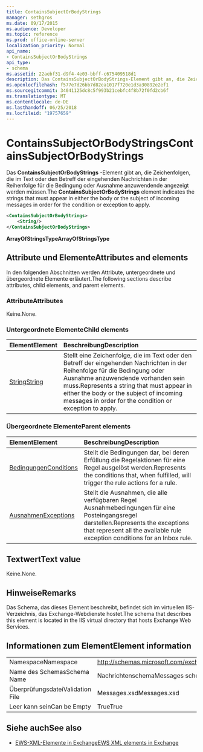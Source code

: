 ```yaml
---
title: ContainsSubjectOrBodyStrings
manager: sethgros
ms.date: 09/17/2015
ms.audience: Developer
ms.topic: reference
ms.prod: office-online-server
localization_priority: Normal
api_name:
- ContainsSubjectOrBodyStrings
api_type:
- schema
ms.assetid: 22aebf31-d9f4-4e03-bbff-c675409518d1
description: Das ContainsSubjectOrBodyStrings-Element gibt an, die Zeichenfolgen, die im Text oder den Betreff der eingehenden Nachrichten in der Reihenfolge für die Bedingung oder Ausnahme anzuwendende angezeigt werden müssen.
ms.openlocfilehash: f577e7d26bb7d82ea1017f720e1d3a30892e2ef1
ms.sourcegitcommit: 34041125dc8c5f993b21cebfc4f8b72f0fd2cb6f
ms.translationtype: MT
ms.contentlocale: de-DE
ms.lasthandoff: 06/25/2018
ms.locfileid: "19757659"
---
```

# <a name="containssubjectorbodystrings"></a><span data-ttu-id="2396e-103">ContainsSubjectOrBodyStrings</span><span class="sxs-lookup"><span data-stu-id="2396e-103">ContainsSubjectOrBodyStrings</span></span>

<span data-ttu-id="2396e-104">Das **ContainsSubjectOrBodyStrings** -Element gibt an, die Zeichenfolgen, die im Text oder den Betreff der eingehenden Nachrichten in der Reihenfolge für die Bedingung oder Ausnahme anzuwendende angezeigt werden müssen.</span><span class="sxs-lookup"><span data-stu-id="2396e-104">The **ContainsSubjectOrBodyStrings** element indicates the strings that must appear in either the body or the subject of incoming messages in order for the condition or exception to apply.</span></span> 
  
```XML
<ContainsSubjectOrBodyStrings>
    <String/>
</ContainsSubjectOrBodyStrings>
```

 <span data-ttu-id="2396e-105">**ArrayOfStringsType**</span><span class="sxs-lookup"><span data-stu-id="2396e-105">**ArrayOfStringsType**</span></span>
## <a name="attributes-and-elements"></a><span data-ttu-id="2396e-106">Attribute und Elemente</span><span class="sxs-lookup"><span data-stu-id="2396e-106">Attributes and elements</span></span>

<span data-ttu-id="2396e-107">In den folgenden Abschnitten werden Attribute, untergeordnete und übergeordnete Elemente erläutert.</span><span class="sxs-lookup"><span data-stu-id="2396e-107">The following sections describe attributes, child elements, and parent elements.</span></span>
  
### <a name="attributes"></a><span data-ttu-id="2396e-108">Attribute</span><span class="sxs-lookup"><span data-stu-id="2396e-108">Attributes</span></span>

<span data-ttu-id="2396e-109">Keine.</span><span class="sxs-lookup"><span data-stu-id="2396e-109">None.</span></span>
  
### <a name="child-elements"></a><span data-ttu-id="2396e-110">Untergeordnete Elemente</span><span class="sxs-lookup"><span data-stu-id="2396e-110">Child elements</span></span>

|<span data-ttu-id="2396e-111">**Element**</span><span class="sxs-lookup"><span data-stu-id="2396e-111">**Element**</span></span>|<span data-ttu-id="2396e-112">**Beschreibung**</span><span class="sxs-lookup"><span data-stu-id="2396e-112">**Description**</span></span>|
|:-----|:-----|
|[<span data-ttu-id="2396e-113">String</span><span class="sxs-lookup"><span data-stu-id="2396e-113">String</span></span>](string.md) <br/> |<span data-ttu-id="2396e-114">Stellt eine Zeichenfolge, die im Text oder den Betreff der eingehenden Nachrichten in der Reihenfolge für die Bedingung oder Ausnahme anzuwendende vorhanden sein muss.</span><span class="sxs-lookup"><span data-stu-id="2396e-114">Represents a string that must appear in either the body or the subject of incoming messages in order for the condition or exception to apply.</span></span>  <br/> |
   
### <a name="parent-elements"></a><span data-ttu-id="2396e-115">Übergeordnete Elemente</span><span class="sxs-lookup"><span data-stu-id="2396e-115">Parent elements</span></span>

|<span data-ttu-id="2396e-116">**Element**</span><span class="sxs-lookup"><span data-stu-id="2396e-116">**Element**</span></span>|<span data-ttu-id="2396e-117">**Beschreibung**</span><span class="sxs-lookup"><span data-stu-id="2396e-117">**Description**</span></span>|
|:-----|:-----|
|[<span data-ttu-id="2396e-118">Bedingungen</span><span class="sxs-lookup"><span data-stu-id="2396e-118">Conditions</span></span>](conditions.md) <br/> |<span data-ttu-id="2396e-119">Stellt die Bedingungen dar, bei deren Erfüllung die Regelaktionen für eine Regel ausgelöst werden.</span><span class="sxs-lookup"><span data-stu-id="2396e-119">Represents the conditions that, when fulfilled, will trigger the rule actions for a rule.</span></span>  <br/> |
|[<span data-ttu-id="2396e-120">Ausnahmen</span><span class="sxs-lookup"><span data-stu-id="2396e-120">Exceptions</span></span>](exceptions.md) <br/> |<span data-ttu-id="2396e-121">Stellt die Ausnahmen, die alle verfügbaren Regel Ausnahmebedingungen für eine Posteingangsregel darstellen.</span><span class="sxs-lookup"><span data-stu-id="2396e-121">Represents the exceptions that represent all the available rule exception conditions for an Inbox rule.</span></span>  <br/> |
   
## <a name="text-value"></a><span data-ttu-id="2396e-122">Textwert</span><span class="sxs-lookup"><span data-stu-id="2396e-122">Text value</span></span>

<span data-ttu-id="2396e-123">Keine.</span><span class="sxs-lookup"><span data-stu-id="2396e-123">None.</span></span>
  
## <a name="remarks"></a><span data-ttu-id="2396e-124">Hinweise</span><span class="sxs-lookup"><span data-stu-id="2396e-124">Remarks</span></span>

<span data-ttu-id="2396e-125">Das Schema, das dieses Element beschreibt, befindet sich im virtuellen IIS-Verzeichnis, das Exchange-Webdienste hostet.</span><span class="sxs-lookup"><span data-stu-id="2396e-125">The schema that describes this element is located in the IIS virtual directory that hosts Exchange Web Services.</span></span>
  
## <a name="element-information"></a><span data-ttu-id="2396e-126">Informationen zum Element</span><span class="sxs-lookup"><span data-stu-id="2396e-126">Element information</span></span>

|||
|:-----|:-----|
|<span data-ttu-id="2396e-127">Namespace</span><span class="sxs-lookup"><span data-stu-id="2396e-127">Namespace</span></span>  <br/> |http://schemas.microsoft.com/exchange/services/2006/messages  <br/> |
|<span data-ttu-id="2396e-128">Name des Schemas</span><span class="sxs-lookup"><span data-stu-id="2396e-128">Schema Name</span></span>  <br/> |<span data-ttu-id="2396e-129">Nachrichtenschema</span><span class="sxs-lookup"><span data-stu-id="2396e-129">Messages schema</span></span>  <br/> |
|<span data-ttu-id="2396e-130">Überprüfungsdatei</span><span class="sxs-lookup"><span data-stu-id="2396e-130">Validation File</span></span>  <br/> |<span data-ttu-id="2396e-131">Messages.xsd</span><span class="sxs-lookup"><span data-stu-id="2396e-131">Messages.xsd</span></span>  <br/> |
|<span data-ttu-id="2396e-132">Leer kann sein</span><span class="sxs-lookup"><span data-stu-id="2396e-132">Can be Empty</span></span>  <br/> |<span data-ttu-id="2396e-133">True</span><span class="sxs-lookup"><span data-stu-id="2396e-133">True</span></span>  <br/> |
   
## <a name="see-also"></a><span data-ttu-id="2396e-134">Siehe auch</span><span class="sxs-lookup"><span data-stu-id="2396e-134">See also</span></span>



- [<span data-ttu-id="2396e-135">EWS-XML-Elemente in Exchange</span><span class="sxs-lookup"><span data-stu-id="2396e-135">EWS XML elements in Exchange</span></span>](ews-xml-elements-in-exchange.md)

